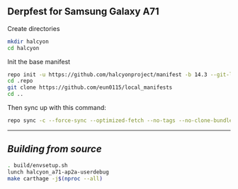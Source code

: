 Derpfest for Samsung Galaxy A71
------------------------------------

Create directories
```bash
mkdir halcyon
cd halcyon
```

Init the base manifest

```bash
repo init -u https://github.com/halcyonproject/manifest -b 14.3 --git-lfs --depth=1
cd .repo 
git clone https://github.com/eun0115/local_manifests
cd ..
```

Then sync up with this command:
```bash
repo sync -c --force-sync --optimized-fetch --no-tags --no-clone-bundle --prune -j4
```
-------------

_Building from source_
---------------
```bash
. build/envsetup.sh
lunch halcyon_a71-ap2a-userdebug
make carthage -j$(nproc --all)
```
